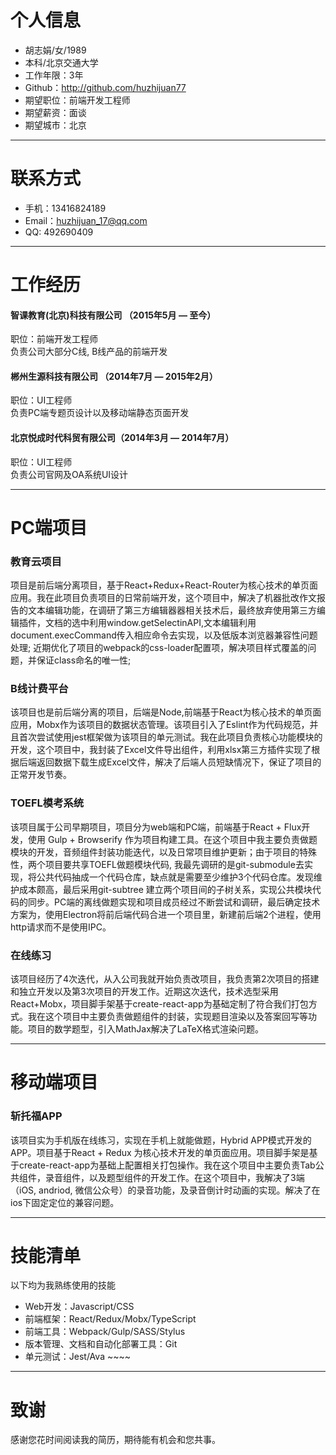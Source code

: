 
# 个人信息

 - 胡志娟/女/1989 
 - 本科/北京交通大学 
 - 工作年限：3年
 - Github：http://github.com/huzhijuan77
 - 期望职位：前端开发工程师
 - 期望薪资：面谈
 - 期望城市：北京
 * * *
# 联系方式
- 手机：13416824189 
- Email：huzhijuan_17@qq.com 
- QQ: 492690409
***

# 工作经历
#### 智课教育(北京)科技有限公司 （2015年5月 — 至今）
职位：前端开发工程师   
负责公司大部分C线, B线产品的前端开发   

#### 郴州生源科技有限公司  （2014年7月 — 2015年2月）
职位：UI工程师   
负责PC端专题页设计以及移动端静态页面开发    

#### 北京悦成时代科贸有限公司（2014年3月 — 2014年7月）
职位：UI工程师   
负责公司官网及OA系统UI设计
***
# PC端项目

### 教育云项目 
项目是前后端分离项目，基于React+Redux+React-Router为核心技术的单页面应用。我在此项目负责项目的日常前端开发，这个项目中，解决了机器批改作文报告的文本编辑功能，在调研了第三方编辑器器相关技术后，最终放弃使用第三方编辑插件，文档的选中利用window.getSelectinAPI,文本编辑利用document.execCommand传入相应命令去实现，以及低版本浏览器兼容性问题处理; 近期优化了项目的webpack的css-loader配置项，解决项目样式覆盖的问题，并保证class命名的唯一性;

### B线计费平台
该项目也是前后端分离的项目，后端是Node,前端基于React为核心技术的单页面应用，Mobx作为该项目的数据状态管理。该项目引入了Eslint作为代码规范，并且首次尝试使用jest框架做为该项目的单元测试。我在此项目负责核心功能模块的开发，这个项目中，我封装了Excel文件导出组件，利用xlsx第三方插件实现了根据后端返回数据下载生成Excel文件，解决了后端人员短缺情况下，保证了项目的正常开发节奏。

### TOEFL模考系统
该项目属于公司早期项目，项目分为web端和PC端，前端基于React + Flux开发，使用 Gulp + Browserify 作为项目构建工具。在这个项目中我主要负责做题模块的开发，音频组件封装功能迭代，以及日常项目维护更新；由于项目的特殊性，两个项目要共享TOEFL做题模块代码, 我最先调研的是git-submodule去实现，将公共代码抽成一个代码仓库，缺点就是需要至少维护3个代码仓库。发现维护成本颇高，最后采用git-subtree 建立两个项目间的子树关系，实现公共模块代码的同步。PC端的离线做题实现和项目成员经过不断尝试和调研，最后确定技术方案为，使用Electron将前后端代码合进一个项目里，新建前后端2个进程，使用http请求而不是使用IPC。

### 在线练习
该项目经历了4次迭代，从入公司我就开始负责改项目，我负责第2次项目的搭建和独立开发以及第3次项目的开发工作。近期这次迭代，技术选型采用React+Mobx，项目脚手架基于create-react-app为基础定制了符合我们打包方式。我在这个项目中主要负责做题组件的封装，实现题目渲染以及答案回写等功能。项目的数学题型，引入MathJax解决了LaTeX格式渲染问题。
***
# 移动端项目

### 斩托福APP
该项目实为手机版在线练习，实现在手机上就能做题，Hybrid APP模式开发的APP。项目基于React + Redux 为核心技术开发的单页面应用。项目脚手架是基于create-react-app为基础上配置相关打包操作。我在这个项目中主要负责Tab公共组件，录音组件，以及题型组件的开发工作。在这个项目中，我解决了3端（iOS, andriod, 微信公众号）的录音功能，及录音倒计时动画的实现。解决了在ios下固定定位的兼容问题。

***

# 技能清单
以下均为我熟练使用的技能

- Web开发：Javascript/CSS
- 前端框架：React/Redux/Mobx/TypeScript
- 前端工具：Webpack/Gulp/SASS/Stylus
- 版本管理、文档和自动化部署工具：Git
- 单元测试：Jest/Ava  ~~~~

      
---      
# 致谢
感谢您花时间阅读我的简历，期待能有机会和您共事。
      
